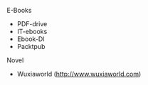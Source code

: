 E-Books
* PDF-drive
* IT-ebooks
* Ebook-Dl
* Packtpub 

Novel
* Wuxiaworld (http://www.wuxiaworld.com)